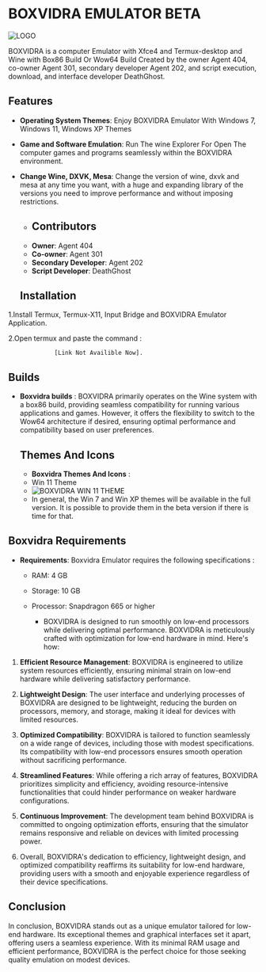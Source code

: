 # BOXVIDRA EMULATOR BETA
![LOGO](https://github.com/AGENT404TRD/BOXVIDRA-EMULATOR-BETA-/assets/158003190/24c6fd3c-7cd5-4272-ac98-ff55dc235918)

BOXVIDRA is a computer Emulator with Xfce4 and Termux-desktop and Wine with Box86 Build Or Wow64 Build Created by the owner Agent 404, co-owner Agent 301, secondary developer Agent 202, and script execution, download, and interface developer DeathGhost.

## Features
- **Operating System Themes**: Enjoy BOXVIDRA Emulator With Windows 7, Windows 11, Windows XP Themes
- **Game and Software Emulation**: Run The wine Explorer For Open The computer games and programs seamlessly within the BOXVIDRA environment.
- **Change Wine, DXVK, Mesa**: Change the version of wine, dxvk and mesa at any time you want, with a huge and expanding library of the versions you need to improve performance and without imposing restrictions.
   
    - ## Contributors
  - **Owner**: Agent 404
  - **Co-owner**: Agent 301
  - **Secondary Developer**: Agent 202
  - **Script Developer**: DeathGhost
    
  ## Installation
1.Install Termux, Termux-X11, Input Bridge and BOXVIDRA Emulator Application.

2.Open termux and paste the command :

                 [Link Not Availible Now].
  ## Builds
  - **Boxvidra builds** : BOXVIDRA primarily operates on the Wine system with a box86 build, providing seamless compatibility for running various applications and games. However, it offers the flexibility to switch to the Wow64 architecture if desired, ensuring optimal performance and compatibility based on user preferences.

    ## Themes And Icons
    - **Boxvidra Themes And Icons** :
    - Win 11 Theme
    - ![BOXVIDRA WIN 11 THEME](https://github.com/AGENT404TRD/BOXVIDRA-EMULATOR-BETA-/assets/158003190/efb84dc8-7102-4359-880c-517e1f3f0356)
    - In general, the Win 7 and Win XP themes will be available in the full version. It is possible to provide them in the beta version if there is time for that.

## Boxvidra Requirements

- **Requirements**: Boxvidra Emulator requires the following specifications :
  - RAM: 4 GB
  - Storage: 10 GB
  - Processor: Snapdragon 665 or higher
     
      - BOXVIDRA is designed to run smoothly on low-end processors while delivering optimal performance.
BOXVIDRA is meticulously crafted with optimization for low-end hardware in mind. Here's how:

1. **Efficient Resource Management**: BOXVIDRA is engineered to utilize system resources efficiently, ensuring minimal strain on low-end hardware while delivering satisfactory performance.

2. **Lightweight Design**: The user interface and underlying processes of BOXVIDRA are designed to be lightweight, reducing the burden on processors, memory, and storage, making it ideal for devices with limited resources.
  
3. **Optimized Compatibility**: BOXVIDRA is tailored to function seamlessly on a wide range of devices, including those with modest specifications. Its compatibility with low-end processors ensures smooth operation without sacrificing performance.
   
4. **Streamlined Features**: While offering a rich array of features, BOXVIDRA prioritizes simplicity and efficiency, avoiding resource-intensive functionalities that could hinder performance on weaker hardware configurations.
        
5. **Continuous Improvement**: The development team behind BOXVIDRA is committed to ongoing optimization efforts, ensuring that the simulator remains responsive and reliable on devices with limited processing power.
   
6. Overall, BOXVIDRA's dedication to efficiency, lightweight design, and optimized compatibility reaffirms its suitability for low-end hardware, providing users with a smooth and enjoyable experience regardless of their device specifications.

## Conclusion

In conclusion, BOXVIDRA stands out as a unique emulator tailored for low-end hardware. Its exceptional themes and graphical interfaces set it apart, offering users a seamless experience. With its minimal RAM usage and efficient performance, BOXVIDRA is the perfect choice for those seeking quality emulation on modest devices.
